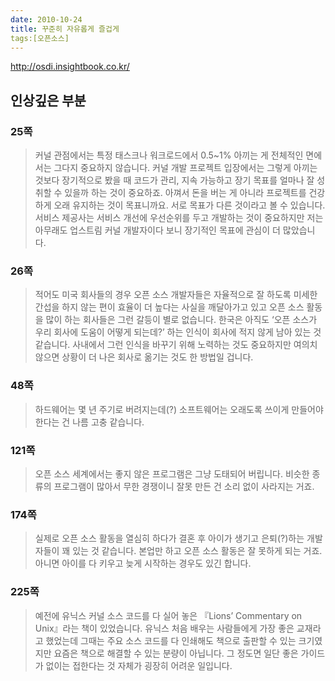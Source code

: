 ```yaml
---
date: 2010-10-24
title: 꾸준히 자유롭게 즐겁게
tags:[오픈소스]
---
```


<http://osdi.insightbook.co.kr/>

## 인상깊은 부분
### 25쪽
> 커널 관점에서는 특정 태스크나 워크로드에서 0.5~1% 아끼는 게 전체적인 면에서는 그다지 중요하지 않습니다. 커널 개발 프로젝트 입장에서는 그렇게 아끼는 것보다 장기적으로 봤을 때 코드가 관리, 지속 가능하고 장기 목표를 얼마나 잘 성취할 수 있을까 하는 것이 중요하죠. 아껴서 돈을 버는 게 아니라 프로젝트를 건강하게 오래 유지하는 것이 목표니까요. 서로 목표가 다른 것이라고 볼 수 있습니다. 서비스 제공사는 서비스 개선에 우선순위를 두고 개발하는 것이 중요하지만 저는 아무래도 업스트림 커널 개발자이다 보니 장기적인 목표에 관심이 더 많았습니다.

### 26쪽
> 적어도 미국 회사들의 경우 오픈 소스 개발자들은 자율적으로 잘 하도록 미세한 간섭을 하지 않는 편이 효율이 더 높다는 사실을 깨달아가고 있고 오픈 소스 활동을 많이 하는 회사들은 그런 갈등이 별로 없습니다. 한국은 아직도 ‘오픈 소스가 우리 회사에 도움이 어떻게 되는데?’ 하는 인식이 회사에 적지 않게 남아 있는 것 같습니다. 사내에서 그런 인식을 바꾸기 위해 노력하는 것도 중요하지만 여의치 않으면 상황이 더 나은 회사로 옮기는 것도 한 방법일 겁니다.

### 48쪽
> 하드웨어는 몇 년 주기로 버려지는데(?) 소프트웨어는 오래도록 쓰이게 만들어야 한다는 건 나름 고충 같습니다.

### 121쪽
> 오픈 소스 세계에서는 좋지 않은 프로그램은 그냥 도태되어 버립니다. 비슷한 종류의 프로그램이 많아서 무한 경쟁이니 잘못 만든 건 소리 없이 사라지는 거죠.

### 174쪽
> 실제로 오픈 소스 활동을 열심히 하다가 결혼 후 아이가 생기고 은퇴(?)하는 개발자들이 꽤 있는 것 같습니다. 본업만 하고 오픈 소스 활동은 잘 못하게 되는 거죠. 아니면 아이를 다 키우고 늦게 시작하는 경우도 있긴 합니다.

### 225쪽
> 예전에 유닉스 커널 소스 코드를 다 실어 놓은 『Lions’ Commentary on Unix』라는 책이 있었습니다. 유닉스 처음 배우는 사람들에게 가장 좋은 교재라고 했었는데 그때는 주요 소스 코드를 다 인쇄해도 책으로 출판할 수 있는 크기였지만 요즘은 책으로 해결할 수 있는 분량이 아닙니다. 그 정도면 일단 좋은 가이드가 없이는 접한다는 것 자체가 굉장히 어려운 일입니다.  
